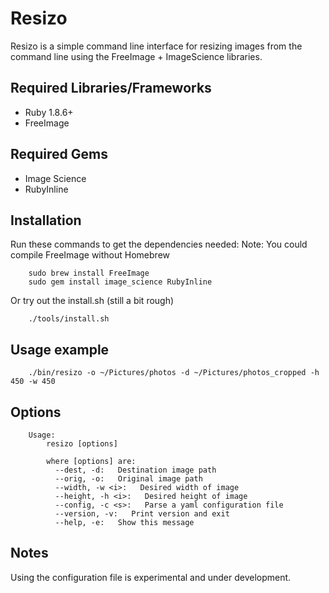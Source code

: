 Resizo
=======
Resizo is a simple command line interface for resizing images from the command line using the FreeImage + ImageScience libraries.

## Required Libraries/Frameworks
- Ruby 1.8.6+ 
- FreeImage

## Required Gems
- Image Science
- RubyInline

## Installation 
Run these commands to get the dependencies needed:
Note: You could compile FreeImage without Homebrew

        sudo brew install FreeImage
        sudo gem install image_science RubyInline

Or try out the install.sh (still a bit rough)
        
        ./tools/install.sh


## Usage example

        ./bin/resizo -o ~/Pictures/photos -d ~/Pictures/photos_cropped -h 450 -w 450

## Options

        Usage:
            resizo [options]
  
            where [options] are:
              --dest, -d:   Destination image path
              --orig, -o:   Original image path
              --width, -w <i>:   Desired width of image
              --height, -h <i>:   Desired height of image
              --config, -c <s>:   Parse a yaml configuration file
              --version, -v:   Print version and exit
              --help, -e:   Show this message

## Notes
Using the configuration file is experimental and under development.
